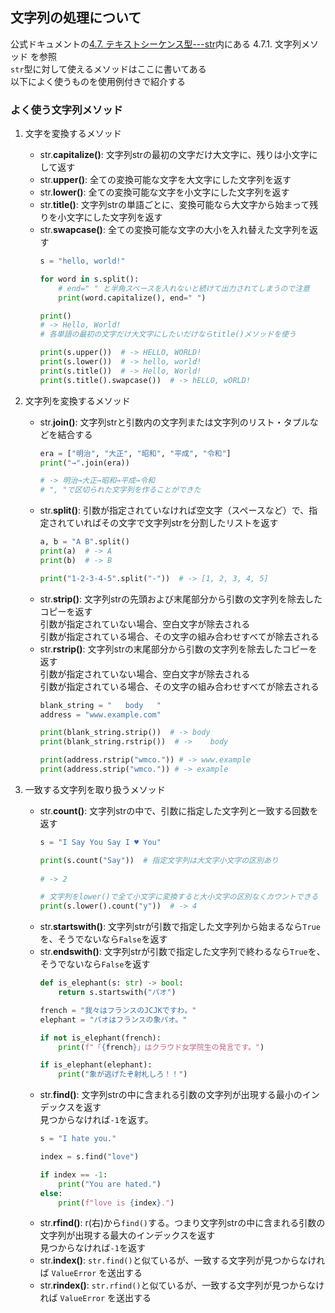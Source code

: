 ## 文字列の処理について  
公式ドキュメントの[4.7. テキストシーケンス型---str](https://docs.python.org/ja/3.6/library/stdtypes.html#text-sequence-type-str)内にある 4.7.1. 文字列メソッド を参照  
`str`型に対して使えるメソッドはここに書いてある  
以下によく使うものを使用例付きで紹介する

### よく使う文字列メソッド
1. 文字を変換するメソッド
    - str.**capitalize()**: 文字列strの最初の文字だけ大文字に、残りは小文字にして返す
    - str.**upper()**: 全ての変換可能な文字を大文字にした文字列を返す
    - str.**lower()**: 全ての変換可能な文字を小文字にした文字列を返す
    - str.**title()**: 文字列strの単語ごとに、変換可能なら大文字から始まって残りを小文字にした文字列を返す
    - str.**swapcase()**: 全ての変換可能な文字の大小を入れ替えた文字列を返す
      ```python
      s = "hello, world!"

      for word in s.split():
          # end=" " と半角スペースを入れないと続けて出力されてしまうので注意
          print(word.capitalize(), end=" ")

      print()
      # -> Hello, World!
      # 各単語の最初の文字だけ大文字にしたいだけならtitle()メソッドを使う

      print(s.upper())  # -> HELLO, WORLD!
      print(s.lower())  # -> hello, world!
      print(s.title())  # -> Hello, World!
      print(s.title().swapcase())  # -> hELLO, wORLD! 

      ```

1. 文字列を変換するメソッド
    - str.**join()**: 文字列strと引数内の文字列または文字列のリスト・タプルなどを結合する
      ```python
      era = ["明治", "大正", "昭和", "平成", "令和"]
      print("→".join(era))

      # -> 明治→大正→昭和→平成→令和
      # ", "で区切られた文字列を作ることができた
      ```
    - str.**split()**: 引数が指定されていなければ空文字（スペースなど）で、指定されていればその文字で文字列strを分割したリストを返す
      ```python
      a, b = "A B".split()
      print(a)  # -> A
      print(b)  # -> B

      print("1-2-3-4-5".split("-"))  # -> [1, 2, 3, 4, 5]

      ``` 
    - str.**strip()**: 文字列strの先頭および末尾部分から引数の文字列を除去したコピーを返す  
      引数が指定されていない場合、空白文字が除去される  
      引数が指定されている場合、その文字の組み合わせすべてが除去される
    - str.**rstrip()**: 文字列strの末尾部分から引数の文字列を除去したコピーを返す  
      引数が指定されていない場合、空白文字が除去される  
      引数が指定されている場合、その文字の組み合わせすべてが除去される
      ```python
      blank_string = "   body   "
      address = "www.example.com"

      print(blank_string.strip())  # -> body
      print(blank_string.rstrip())  # ->    body

      print(address.rstrip("wmco.")) # -> www.example
      print(address.strip("wmco.")) # -> example

      ```


2. 一致する文字列を取り扱うメソッド
    - str.**count()**: 文字列strの中で、引数に指定した文字列と一致する回数を返す
      ```python
      s = "I Say You Say I ♥ You"

      print(s.count("Say"))  # 指定文字列は大文字小文字の区別あり
    
      # -> 2

      # 文字列をlower()で全て小文字に変換すると大小文字の区別なくカウントできる
      print(s.lower().count("y"))  # -> 4 

      ```
    - str.**startswith()**: 文字列strが引数で指定した文字列から始まるなら`True`を、そうでないなら`False`を返す
    - str.**endswith()**: 文字列strが引数で指定した文字列で終わるなら`True`を、そうでないなら`False`を返す
      ```python
      def is_elephant(s: str) -> bool:
          return s.startswith("パオ")

      french = "我々はフランスのJCJKですわ。"
      elephant = "パオはフランスの象パオ。"

      if not is_elephant(french):
          print(f"「{french}」はクラウド女学院生の発言です。")

      if is_elephant(elephant):
          print("象が逃げたぞ射札しろ！！")
      
      ``` 
    - str.**find()**: 文字列strの中に含まれる引数の文字列が出現する最小のインデックスを返す  
      見つからなければ`-1`を返す。 
        ```python
        s = "I hate you."

        index = s.find("love")

        if index == -1:
            print("You are hated.")
        else:
            print(f"love is {index}.")
        
        ```
    - str.**rfind()**: r(右)から`find()`する。つまり文字列strの中に含まれる引数の文字列が出現する最大のインデックスを返す  
      見つからなければ`-1`を返す
    - str.**index()**: `str.find()`と似ているが、一致する文字列が見つからなければ `ValueError` を送出する
    - str.**rindex()**: `str.rfind()`と似ているが、一致する文字列が見つからなければ `ValueError` を送出する
  